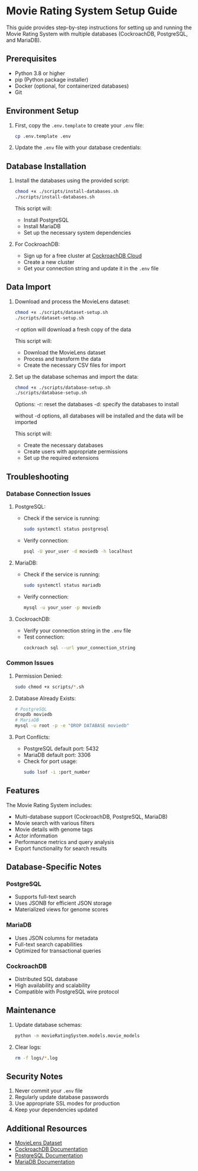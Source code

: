 # Movie Rating System Setup Guide

This guide provides step-by-step instructions for setting up and running the Movie Rating System with multiple databases (CockroachDB, PostgreSQL, and MariaDB).

## Prerequisites

- Python 3.8 or higher
- pip (Python package installer)
- Docker (optional, for containerized databases)
- Git

## Environment Setup

1. First, copy the `.env.template` to create your `.env` file:
   ```bash
   cp .env.template .env
   ```

2. Update the `.env` file with your database credentials:

## Database Installation

1. Install the databases using the provided script:
   ```bash
   chmod +x ./scripts/install-databases.sh
   ./scripts/install-databases.sh
   ```

   This script will:
   - Install PostgreSQL
   - Install MariaDB
   - Set up the necessary system dependencies

2. For CockroachDB:
   - Sign up for a free cluster at [CockroachDB Cloud](https://www.cockroachlabs.com/get-started-cockroachdb/)
   - Create a new cluster
   - Get your connection string and update it in the `.env` file

## Data Import

1. Download and process the MovieLens dataset:
   ```bash
   chmod +x ./scripts/dataset-setup.sh
   ./scripts/dataset-setup.sh
   ```
   -r option will download a fresh copy of the data

   This script will:
   - Download the MovieLens dataset
   - Process and transform the data
   - Create the necessary CSV files for import

2. Set up the database schemas and import the data:
   ```bash
   chmod +x ./scripts/database-setup.sh
   ./scripts/database-setup.sh
   ```

    Options:
    -r: reset the databases
    -d: specify the databases to install

    without -d options, all databases will be installed and the data will be imported

   This script will:
   - Create the necessary databases
   - Create users with appropriate permissions
   - Set up the required extensions

## Troubleshooting

### Database Connection Issues

1. PostgreSQL:
   - Check if the service is running:
     ```bash
     sudo systemctl status postgresql
     ```
   - Verify connection:
     ```bash
     psql -U your_user -d moviedb -h localhost
     ```

2. MariaDB:
   - Check if the service is running:
     ```bash
     sudo systemctl status mariadb
     ```
   - Verify connection:
     ```bash
     mysql -u your_user -p moviedb
     ```

3. CockroachDB:
   - Verify your connection string in the `.env` file
   - Test connection:
     ```bash
     cockroach sql --url your_connection_string
     ```

### Common Issues

1. Permission Denied:
   ```bash
   sudo chmod +x scripts/*.sh
   ```

2. Database Already Exists:
   ```bash
   # PostgreSQL
   dropdb moviedb
   # MariaDB
   mysql -u root -p -e "DROP DATABASE moviedb"
   ```

3. Port Conflicts:
   - PostgreSQL default port: 5432
   - MariaDB default port: 3306
   - Check for port usage:
     ```bash
     sudo lsof -i :port_number
     ```

## Features

The Movie Rating System includes:
- Multi-database support (CockroachDB, PostgreSQL, MariaDB)
- Movie search with various filters
- Movie details with genome tags
- Actor information
- Performance metrics and query analysis
- Export functionality for search results

## Database-Specific Notes

### PostgreSQL
- Supports full-text search
- Uses JSONB for efficient JSON storage
- Materialized views for genome scores

### MariaDB
- Uses JSON columns for metadata
- Full-text search capabilities
- Optimized for transactional queries

### CockroachDB
- Distributed SQL database
- High availability and scalability
- Compatible with PostgreSQL wire protocol

## Maintenance

1. Update database schemas:
   ```bash
   python -m movieRatingSystem.models.movie_models
   ```

2. Clear logs:
   ```bash
   rm -f logs/*.log
   ```

## Security Notes

1. Never commit your `.env` file
2. Regularly update database passwords
3. Use appropriate SSL modes for production
4. Keep your dependencies updated

## Additional Resources

- [MovieLens Dataset](https://grouplens.org/datasets/movielens/)
- [CockroachDB Documentation](https://www.cockroachlabs.com/docs/)
- [PostgreSQL Documentation](https://www.postgresql.org/docs/)
- [MariaDB Documentation](https://mariadb.org/documentation/) 